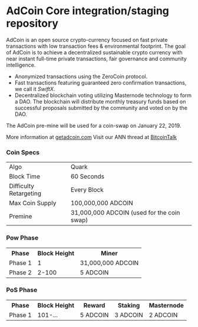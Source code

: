 AdCoin Core integration/staging repository
=====================================

AdCoin is an open source crypto-currency focused on fast private transactions with low transaction fees & environmental footprint. The goal of AdCoin is to achieve a decentralized sustainable crypto currency with near instant full-time private transactions, fair governance and community intelligence.
- Anonymized transactions using the ZeroCoin protocol.
- Fast transactions featuring guaranteed zero confirmation transactions, we call it _SwiftX_.
- Decentralized blockchain voting utilizing Masternode technology to form a DAO. The blockchain will distribute monthly treasury funds based on successful proposals submitted by the community and voted on by the DAO.

The AdCoin pre-mine will be used for a coin-swap on January 22, 2019.

More information at [getadcoin.com](http://www.getadcoin.com) Visit our ANN thread at [BitcoinTalk](https://bitcointalk.org/index.php?topic=2029739.0)

### Coin Specs
<table>
<tr><td>Algo</td><td>Quark</td></tr>
<tr><td>Block Time</td><td>60 Seconds</td></tr>
<tr><td>Difficulty Retargeting</td><td>Every Block</td></tr>
<tr><td>Max Coin Supply</td><td>100,000,000 ADCOIN</td></tr>
<tr><td>Premine</td><td>31,000,000 ADCOIN (used for the coin swap)</td></tr>
</table>

### Pow Phase
<table>
<th>Phase</th><th>Block Height</th><th>Miner</th>
<tr><td>Phase 1</td><td>1</td><td>31,000,000 ADCOIN</td></tr>  
<tr><td>Phase 2</td><td>2-100</td><td>5 ADCOIN</td></tr>
</table>  

### PoS Phase
<table>
<th>Phase</th><th>Block Height</th><th>Reward</th><th>Staking</th><th>Masternode</th>
<tr><td>Phase 1</td><td>101-...</td><td>5 ADCOIN</td><td>3 ADCOIN</td><td>2 ADCOIN</td></tr>
</table>
